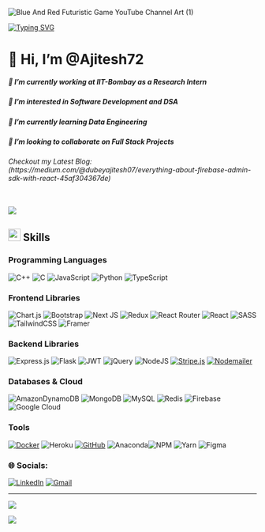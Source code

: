 ![Blue And Red Futuristic Game YouTube Channel Art (1)](https://github.com/Ajitesh72/Ajitesh72/assets/95878363/4528d292-3823-43a8-8d71-9c6250fdd7ed)




<a href="https://git.io/typing-svg"><img src="https://readme-typing-svg.demolab.com?font=Fira+Code&pause=1000&width=435&lines=Software+Developer;Machine+Learning+Enthusiast" alt="Typing SVG" /></a>
<table>
      <h1>👋 Hi, I’m @Ajitesh72</h1>
      <h5>🔭 I’m currently working at IIT-Bombay as a Research Intern</h4>
      <h5>👀 I’m interested in Software Development and DSA</h2>
      <h5>🌱 I’m currently learning Data Engineering</h3>
      <h5>💞️ I’m looking to collaborate on Full Stack Projects</h4>
      <h6>Checkout my Latest Blog: (https://medium.com/@dubeyajitesh07/everything-about-firebase-admin-sdk-with-react-45af304367de)
</h6>
    
  </tr>
</table>
<img src="https://user-images.githubusercontent.com/73097560/115834477-dbab4500-a447-11eb-908a-139a6edaec5c.gif">

## <img src="https://media2.giphy.com/media/QssGEmpkyEOhBCb7e1/giphy.gif?cid=ecf05e47a0n3gi1bfqntqmob8g9aid1oyj2wr3ds3mg700bl&rid=giphy.gif" width ="25"><b> Skills</b>

### Programming Languages

![C++](https://img.shields.io/badge/c++-%2300599C.svg?style=flat&logo=c%2B%2B&logoColor=white) ![C](https://img.shields.io/badge/c-%2300599C.svg?style=flat&logo=c&logoColor=white)
![JavaScript](https://img.shields.io/badge/javascript-%23323330.svg?style=flat&logo=javascript&logoColor=%23F7DF1E) ![Python](https://img.shields.io/badge/python-3670A0?style=flat&logo=python&logoColor=ffdd54) ![TypeScript](https://img.shields.io/badge/typescript-%23007ACC.svg?style=flat&logo=typescript&logoColor=white)

### Frontend Libraries

 ![Chart.js](https://img.shields.io/badge/chart.js-F5788D.svg?style=flat&logo=chart.js&logoColor=white)  ![Bootstrap](https://img.shields.io/badge/bootstrap-%23563D7C.svg?style=flat&logo=bootstrap&logoColor=white) 
  ![Next JS](https://img.shields.io/badge/Next-black?style=flat&logo=next.js&logoColor=white)  ![Redux](https://img.shields.io/badge/redux-%23593d88.svg?style=flat&logo=redux&logoColor=white)  ![React Router](https://img.shields.io/badge/React_Router-CA4245?style=flat&logo=react-router&logoColor=white) ![React](https://img.shields.io/badge/react-%2320232a.svg?style=flat&logo=react&logoColor=%2361DAFB) ![SASS](https://img.shields.io/badge/SASS-hotpink.svg?style=flat&logo=SASS&logoColor=white) ![TailwindCSS](https://img.shields.io/badge/tailwindcss-%2338B2AC.svg?style=flat&logo=tailwind-css&logoColor=white) ![Framer](https://img.shields.io/badge/Framer-black?style=flat&logo=framer&logoColor=blue)
### Backend Libraries

 ![Express.js](https://img.shields.io/badge/express.js-%23404d59.svg?style=flat&logo=express&logoColor=%2361DAFB)  ![Flask](https://img.shields.io/badge/flask-%23000.svg?style=flat&logo=flask&logoColor=white)  ![JWT](https://img.shields.io/badge/JWT-black?style=flat&logo=JSON%20web%20tokens)  ![jQuery](https://img.shields.io/badge/jquery-%230769AD.svg?style=flat&logo=jquery&logoColor=white) ![NodeJS](https://img.shields.io/badge/node.js-6DA55F?style=flat&logo=node.js&logoColor=white) [![Stripe.js](https://img.shields.io/badge/Stripe.js-%234285F4.svg?style=flat&logo=stripe&logoColor=white)](https://stripe.com/docs/stripe-js) [![Nodemailer](https://img.shields.io/badge/Nodemailer-%234285F4.svg?style=flat&logo=nodemailer&logoColor=white)](https://nodemailer.com/)  

### Databases & Cloud

![AmazonDynamoDB](https://img.shields.io/badge/Amazon%20DynamoDB-4053D6?style=flat&logo=Amazon%20DynamoDB&logoColor=white) ![MongoDB](https://img.shields.io/badge/MongoDB-%234ea94b.svg?style=flat&logo=mongodb&logoColor=white) ![MySQL](https://img.shields.io/badge/mysql-%2300f.svg?style=flat&logo=mysql&logoColor=white) ![Redis](https://img.shields.io/badge/redis-%23DD0031.svg?style=flat&logo=redis&logoColor=white) ![Firebase](https://img.shields.io/badge/firebase-%23039BE5.svg?style=flat&logo=firebase) ![Google Cloud](https://img.shields.io/badge/Google%20Cloud-%234285F4.svg?style=flat&logo=google-cloud&logoColor=white)

<!---
### Data Science

 ![NumPy](https://img.shields.io/badge/numpy-%23013243.svg?style=flat&logo=numpy&logoColor=white) ![Pandas](https://img.shields.io/badge/pandas-%23150458.svg?style=flat&logo=pandas&logoColor=white) ![scikit-learn](https://img.shields.io/badge/scikit--learn-%23F7931E.svg?style=flat&logo=scikit-learn&logoColor=white) ![PyTorch](https://img.shields.io/badge/PyTorch-%23EE4C2C.svg?style=flat&logo=PyTorch&logoColor=white)[![Selenium](https://img.shields.io/badge/Selenium-%234285F4.svg?style=flat&logo=selenium&logoColor=white)](https://www.selenium.dev/)
 --->

 
### Tools

 [![Docker](https://img.shields.io/badge/Docker-%232496ED.svg?style=flat&logo=docker&logoColor=white)](https://www.docker.com/)
![Heroku](https://img.shields.io/badge/heroku-%23430098.svg?style=flat&logo=heroku&logoColor=white) [![GitHub](https://img.shields.io/badge/GitHub-%23181717.svg?style=flat&logo=github&logoColor=white)](https://github.com/)
 ![Anaconda](https://img.shields.io/badge/Anaconda-%2344A833.svg?style=flat&logo=anaconda&logoColor=white)![NPM](https://img.shields.io/badge/NPM-%23000000.svg?style=flat&logo=npm&logoColor=white) ![Yarn](https://img.shields.io/badge/yarn-%232C8EBB.svg?style=flat&logo=yarn&logoColor=white) ![Figma](https://img.shields.io/badge/figma-%23F24E1E.svg?style=flat&logo=figma&logoColor=white) 


### 🌐 Socials:
[![LinkedIn](https://img.shields.io/badge/LinkedIn-%230077B5.svg?logo=linkedin&logoColor=white)](https://linkedin.com/in/https://www.linkedin.com/in/ajitesh-dubey-4b5852220) [![Gmail](https://img.shields.io/badge/Gmail-%23D14836.svg?logo=gmail&logoColor=white)](mailto:dubeyajitesh07@gmail.com)





---
![](https://github-readme-streak-stats.herokuapp.com/?user=Ajitesh72&theme=dark&hide_border=false)<br/>

[![](https://visitcount.itsvg.in/api?id=Ajitesh72&icon=0&color=0)](https://visitcount.itsvg.in)


<!-- Proudly created with GPRM ( https://gprm.itsvg.in ) -->
  


<!---
Ajitesh72/Ajitesh72 is a ✨ special ✨ repository because its `README.md` (this file) appears on your GitHub profile.
You can click the Preview link to take a look at your changes.
--->
